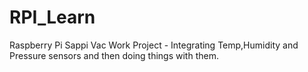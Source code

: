 # RPI_Learn
Raspberry Pi Sappi Vac Work Project - Integrating Temp,Humidity and Pressure sensors and then doing things with them.
